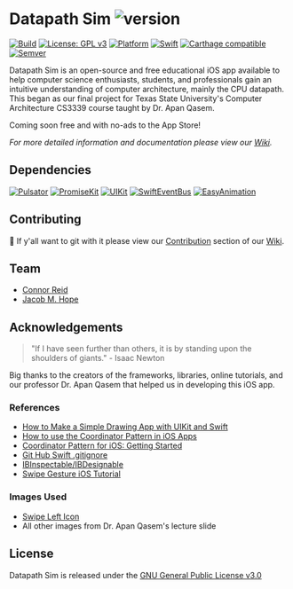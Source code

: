 Datapath Sim ![version](https://img.shields.io/badge/version-0.0.1-lightblue.svg)
===
[![Build](https://img.shields.io/badge/build-passing-yellow.svg)](https://github.com/Carthage/Carthage)
[![License: GPL v3](https://img.shields.io/badge/License-GPLv3-blue.svg)](https://www.gnu.org/licenses/gpl-3.0)
[![Platform](https://img.shields.io/badge/Platform-iOS-lightgray.svg)]()
[![Swift](https://img.shields.io/badge/Swift-5.0.1-orange.svg)](https://github.com/apple/swift)
[![Carthage compatible](https://img.shields.io/badge/Carthage-compatible-4BC51D.svg?style=flat)](https://github.com/Carthage/Carthage)
[![Semver](https://img.shields.io/badge/Semver-2.0.0-lightblue.svg)](https://semver.org)
<!--[![Reviewed by Hound](https://img.shields.io/badge/Reviewed_by-Hound-8E64B0.svg)](https://houndci.com)-->

Datapath Sim is an open-source and free educational iOS app available to help computer science enthusiasts, students, and professionals gain an intuitive understanding of computer architecture, mainly the CPU datapath. This began as our final project for Texas State University's Computer Architecture CS3339 course taught by Dr. Apan Qasem.

Coming soon free and with no-ads to the App Store!

*For more detailed information and documentation please view our [Wiki]().*

## Dependencies
[![Pulsator](https://img.shields.io/badge/Pulsator-0.5.3-lightblue.svg)](https://github.com/shu223/Pulsator)
[![PromiseKit](https://img.shields.io/badge/PromiseKit-6.8.4-lightblue.svg)](https://github.com/mxcl/PromiseKit)
[![UIKit](https://img.shields.io/badge/PromiseKit_UIKit-3.1.0-lightblue.svg)](https://github.com/PromiseKit/UIKit)
[![SwiftEventBus](https://img.shields.io/badge/Swift_Event_Bus-5.0.0-lightblue.svg)](https://github.com/cesarferreira/SwiftEventBus)
[![EasyAnimation](https://img.shields.io/badge/Easy_Animation-2.2.1-lightblue.svg)](https://github.com/icanzilb/EasyAnimation)

## Contributing
🤠 If y'all want to git with it please view our [Contribution]() section of our [Wiki]().

## Team
* [Connor Reid](https://github.com/creidatx)
* [Jacob M. Hope](http://www.jacobmhope.com)

## Acknowledgements
> "If I have seen further than others, it is by standing upon the shoulders of giants." - Isaac Newton

Big thanks to the creators of the frameworks, libraries, online tutorials, and our professor Dr. Apan Qasem that helped us in developing this iOS app.

### References
* [How to Make a Simple Drawing App with UIKit and Swift](https://www.raywenderlich.com/1934-how-to-make-a-simple-drawing-app-with-uikit-and-swift) 
* [How to use the Coordinator Pattern in iOS Apps](https://www.hackingwithswift.com/articles/71/how-to-use-the-coordinator-pattern-in-ios-apps) 
* [Coordinator Pattern for iOS: Getting Started](https://www.raywenderlich.com/158-coordinator-tutorial-for-ios-getting-started) 
* [Git Hub Swift .gitignore](https://github.com/github/gitignore/blob/master/Swift.gitignore) 
* [IBInspectable/IBDesignable](https://nshipster.com/ibinspectable-ibdesignable/)
* [Swipe Gesture iOS Tutorial](https://www.ioscreator.com/tutorials/swipe-gesture-ios-tutorial)

### Images Used
* [Swipe Left Icon](https://www.flaticon.com/free-icon/swipe-left_617907#term=swipe%20left&page=1&position=25)
* All other images from Dr. Apan Qasem's lecture slide

## License
Datapath Sim is released under the [GNU General Public License v3.0](https://www.gnu.org/licenses/gpl-3.0)
